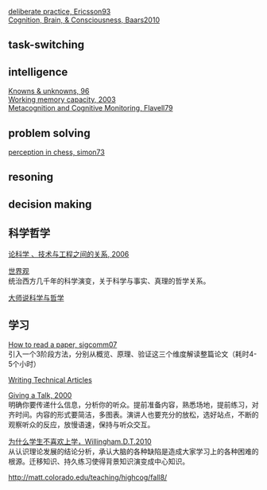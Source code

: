 [deliberate practice, Ericsson93](https://graphics8.nytimes.com/images/blogs/freakonomics/pdf/DeliberatePractice(PsychologicalReview).pdf)  
[Cognition, Brain, & Consciousness, Baars2010](https://book.douban.com/subject/26715572/)  


## task-switching

## intelligence

[Knowns & unknowns, 96](http://matt.colorado.edu/teaching/highcog/fall8/nbbbbchlpsu96.pdf)  
[Working memory capacity, 2003](http://matt.colorado.edu/teaching/highcog/fall8/cke3.pdf)  
[Metacognition and Cognitive Monitoring, Flavell79](https://pdfs.semanticscholar.org/ee65/2f0f63ed5b0cfe0af4cb4ea76b2ecf790c8d.pdf)  

## problem solving

[perception in chess, simon73](http://matt.colorado.edu/teaching/highcog/fall8/cs73.pdf)  

## resoning

## decision making

## 科学哲学



[论科学 、技术与工程之间的关系, 2006]()

[世界观](https://book.douban.com/subject/30379527/)  
统治西方几千年的科学演变，关于科学与事实、真理的哲学关系。

[大师说科学与哲学](https://book.douban.com/subject/27041829/)

## 学习

[How to read a paper, sigcomm07](http://home.cse.ust.hk/~weiwa/teaching/Fall16-COMP6611B/reading_list/PaperReading.pdf)  
引入一个3阶段方法，分别从概览、原理、验证这三个维度解读整篇论文（耗时4-5个小时）  

[Writing Technical Articles](http://www.cs.columbia.edu/~hgs/etc/writing-style.html)

[Giving a Talk, 2000](http://home.cse.ust.hk/~weiwa/teaching/Fall16-COMP6611B/reading_list/GivingATalk.pdf)  
明确你要传递什么信息，分析你的听众。提前准备内容，熟悉场地，提前练习，对齐时间。内容的形式要简洁，多图表。演讲人也要充分的放松，选好站点，不断的观察听众的反应，放慢语速，保持与听众交互。

[为什么学生不喜欢上学，Willingham.D.T.2010](https://book.douban.com/subject/4864832/)  
从认识理论发展的结论分析，承认大脑的各种缺陷是造成大家学习上的各种困难的根源。迁移知识、持久练习使得背景知识演变成中心知识。  

http://matt.colorado.edu/teaching/highcog/fall8/